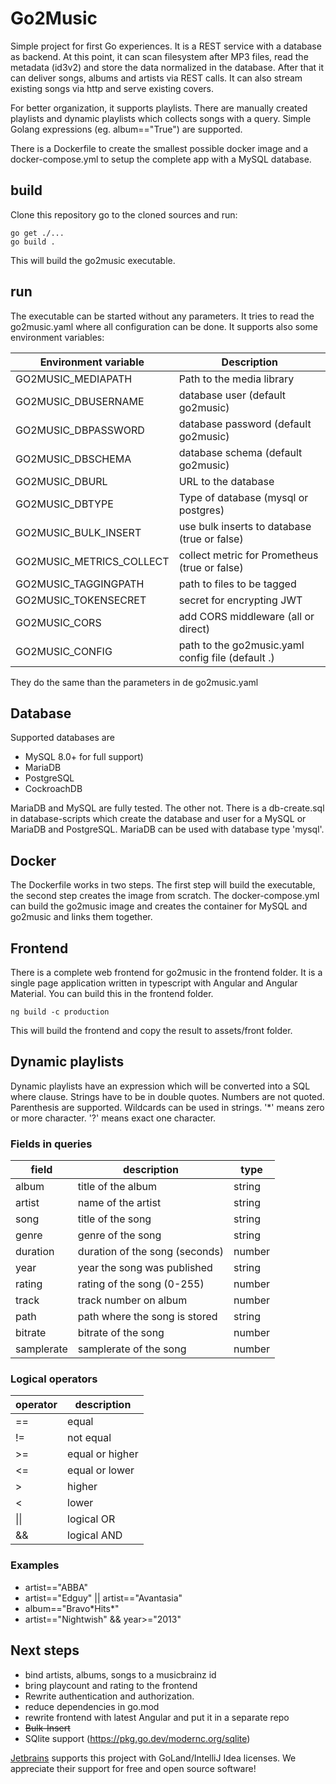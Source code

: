 # Go2Music

Simple project for first Go experiences.
It is a REST service with a database as backend. At this point, it can scan filesystem after MP3 files, read the metadata (id3v2) and store the data normalized in the database. After that it can deliver songs, albums and artists via REST calls.
It can also stream existing songs via http and serve existing covers.

For better organization, it supports playlists. There are manually created playlists and dynamic playlists which collects songs with a query. Simple Golang expressions (eg. album=="True") are supported.

There is a Dockerfile to create the smallest possible docker image and a docker-compose.yml to setup the complete app with a MySQL database.

## build

Clone this repository go to the cloned sources and run:

    go get ./...
    go build .

This will build the go2music executable.

## run

The executable can be started without any parameters. It tries to read the go2music.yaml where all configuration can be done. It supports also some environment variables:

| Environment variable     | Description                                       |
|--------------------------|---------------------------------------------------|
| GO2MUSIC_MEDIAPATH       | Path to the media library                         |
| GO2MUSIC_DBUSERNAME      | database user (default go2music)                  |
| GO2MUSIC_DBPASSWORD      | database password (default go2music)              |
| GO2MUSIC_DBSCHEMA        | database schema (default go2music)                |
| GO2MUSIC_DBURL           | URL to the database                               |
| GO2MUSIC_DBTYPE          | Type of database (mysql or postgres)              |
| GO2MUSIC_BULK_INSERT     | use bulk inserts to database (true or false)      |
| GO2MUSIC_METRICS_COLLECT | collect metric for Prometheus (true or false)     |
| GO2MUSIC_TAGGINGPATH     | path to files to be tagged                        |
| GO2MUSIC_TOKENSECRET     | secret for encrypting JWT                         |
| GO2MUSIC_CORS            | add CORS middleware (all or direct)               |
| GO2MUSIC_CONFIG          | path to the go2music.yaml config file (default .) |

They do the same than the parameters in de go2music.yaml

## Database

Supported databases are
* MySQL 8.0+ for full support)
* MariaDB
* PostgreSQL
* CockroachDB

MariaDB and MySQL are fully tested. The other not. There is a db-create.sql in database-scripts which create the database and user for a MySQL or MariaDB and PostgreSQL.
MariaDB can be used with database type 'mysql'.

## Docker

The Dockerfile works in two steps. The first step will build the executable, the second step creates the image from scratch.
The docker-compose.yml can build the go2music image and creates the container for MySQL and go2music and links them together.

## Frontend

There is a complete web frontend for go2music in the frontend folder. It is a single page application written in typescript with Angular and Angular Material. You can build this in the frontend folder.
```
ng build -c production
```
This will build the frontend and copy the result to assets/front folder.

## Dynamic playlists
Dynamic playlists have an expression which will be converted into a SQL where clause.
Strings have to be in double quotes. Numbers are not quoted. Parenthesis are supported. Wildcards can be used in strings. '*' means zero or more character. '?' means exact one character.

### Fields in queries
| field    | description                    | type   |
|----------|--------------------------------|--------|
| album    | title of the album             | string |
| artist   | name of the artist             | string |
| song     | title of the song              | string |
| genre    | genre of the song              | string |
| duration | duration of the song (seconds) | number |
| year     | year the song was published    | string |
| rating   | rating of the song (0-255)     | number |
| track | track number on album             | number |
| path | path where the song is stored      | string |
| bitrate | bitrate of the song             | number |
| samplerate | samplerate of the song       | number |

### Logical operators
| operator | description     |
|----------|-----------------|
| ==       | equal           |
| !=       | not equal       |
| >=       | equal or higher |
| <=       | equal or lower  |
| \>       | higher          |
| <        | lower           |
| \|\| | logical OR |
| && | logical AND |

### Examples
- artist=="ABBA"
- artist=="Edguy" || artist=="Avantasia"
- album=="Bravo\*Hits\*"
- artist=="Nightwish" && year>="2013"

## Next steps

- bind artists, albums, songs to a musicbrainz id
- bring playcount and rating to the frontend
- Rewrite authentication and authorization.
- reduce dependencies in go.mod
- rewrite frontend with latest Angular and put it in a separate repo
- ~~Bulk-Insert~~
- SQlite support (https://pkg.go.dev/modernc.org/sqlite)

[Jetbrains](https://www.jetbrains.com/?from=go2music) supports this project with GoLand/IntelliJ Idea licenses. We appreciate their support for free and open source software!
